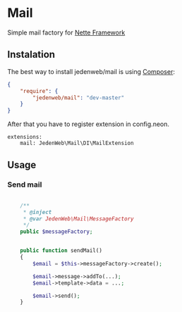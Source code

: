 # Mail

Simple mail factory for [Nette Framework](http://nette.org/)

## Instalation

The best way to install jedenweb/mail is using  [Composer](http://getcomposer.org/):


```json
{
	"require": {
		"jedenweb/mail": "dev-master"
	}
}
```

After that you have to register extension in config.neon.

```neon
extensions:
	mail: JedenWeb\Mail\DI\MailExtension
```

## Usage

### Send mail

```php

	/**
	 * @inject
	 * @var JedenWeb\Mail\MessageFactory
	 */
	public $messageFactory;


	public function sendMail()
	{
		$email = $this->messageFactory->create();

		$email->message->addTo(...);
		$email->template->data = ...;

		$email->send();
	}

```
